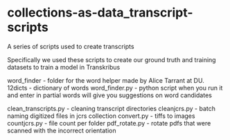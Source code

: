 # collections-as-data_transcript-scripts

A series of scripts used to create transcripts

Specifically we used these scripts to create our ground truth and training datasets to train a model in Transkribus

word_finder - folder for the word helper made by Alice Tarrant at DU.
12dicts - dictionary of words
word_finder.py - python script when you run it and enter in partial words will give you suggestions on word candidates

clean_transcripts.py - cleaning transcript directories
cleanjcrs.py - batch naming digitized files in jcrs collection
convert.py - tiffs to images
countjcrs.py - file count per folder
pdf_rotate.py - rotate pdfs that were scanned with the incorrect orientation
